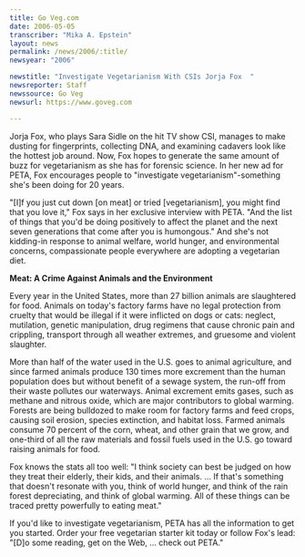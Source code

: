 ```yaml
---
title: Go Veg.com
date: 2006-05-05
transcriber: "Mika A. Epstein"
layout: news
permalink: /news/2006/:title/
newsyear: "2006"

newstitle: "Investigate Vegetarianism With CSIs Jorja Fox  "
newsreporter: Staff
newssource: Go Veg
newsurl: https://www.goveg.com

---
```


Jorja Fox, who plays Sara Sidle on the hit TV show CSI, manages to make dusting for fingerprints, collecting DNA, and examining cadavers look like the hottest job around. Now, Fox hopes to generate the same amount of buzz for vegetarianism as she has for forensic science. In her new ad for PETA, Fox encourages people to "investigate vegetarianism"-something she's been doing for 20 years.

"[I]f you just cut down [on meat] or tried [vegetarianism], you might find that you love it," Fox says in her exclusive interview with PETA. "And the list of things that you'd be doing positively to affect the planet and the next seven generations that come after you is humongous." And she's not kidding-in response to animal welfare, world hunger, and environmental concerns, compassionate people everywhere are adopting a vegetarian diet.

**Meat: A Crime Against Animals and the Environment**

Every year in the United States, more than 27 billion animals are slaughtered for food. Animals on today's factory farms have no legal protection from cruelty that would be illegal if it were inflicted on dogs or cats: neglect, mutilation, genetic manipulation, drug regimens that cause chronic pain and crippling, transport through all weather extremes, and gruesome and violent slaughter.

More than half of the water used in the U.S. goes to animal agriculture, and since farmed animals produce 130 times more excrement than the human population does but without benefit of a sewage system, the run-off from their waste pollutes our waterways. Animal excrement emits gases, such as methane and nitrous oxide, which are major contributors to global warming. Forests are being bulldozed to make room for factory farms and feed crops, causing soil erosion, species extinction, and habitat loss. Farmed animals consume 70 percent of the corn, wheat, and other grain that we grow, and one-third of all the raw materials and fossil fuels used in the U.S. go toward raising animals for food.

Fox knows the stats all too well: "I think society can best be judged on how they treat their elderly, their kids, and their animals. ... If that's something that doesn't resonate with you, think of world hunger, and think of the rain forest depreciating, and think of global warming. All of these things can be traced pretty powerfully to eating meat."

If you'd like to investigate vegetarianism, PETA has all the information to get you started. Order your free vegetarian starter kit today or follow Fox's lead: "[D]o some reading, get on the Web, ... check out PETA."

